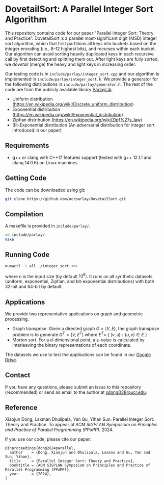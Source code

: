 
# DovetailSort: A Parallel Integer Sort Algorithm
This repository contains code for our paper "Parallel Integer Sort: Theory and Practice".
DovetailSort is a parallel most-significant digit (MSD) integer sort algorithm, which  that first partitions all keys
into buckets based on the integer encoding (i.e., 8–12 highest bits), and recurses within each bucket. 
Our algorithm can avoid sorting heavily duplicated keys in each recursive call by first detecting and splitting them out.
After light keys are fully sorted, we *dovetail* (merge) the heavy and light keys in increasing order.


Our testing code is in ``include/parlay/integer_sort.cpp`` and our algorithm is implemented in ``include/parlay/integer_sort.h``. 
We provide a generator for the following distributions in ``include/parlay/generator.h``.
The rest of the code are from the publicly available library [ParlayLib](https://github.com/cmuparlay/parlaylib).
- Uniform distribution (https://en.wikipedia.org/wiki/Discrete_uniform_distribution)
- Exponential distribution (https://en.wikipedia.org/wiki/Exponential_distribution)
- Zipfian distribution (https://en.wikipedia.org/wiki/Zipf%27s_law)
- Bit-Exponential distribution (An adversarial distribution for integer sort introduced in our paper)
 

Requirements
--------
+ g++ or clang with C++17 features support (tested with g++ 12.1.1 and clang 14.0.6) on Linux machines.

Getting Code
--------
The code can be downloaded using git:
```bash
git clone https://github.com/ucrparlay/DovetailSort.git
```

Compilation
--------
A makefile is provided in ``include/parlay/``.
```bash
cd include/parlay/
make
```

Running Code
--------
```bash
numactl -i all ./integer_sort <n>
```
where n is the input size (by default $10^9$). It runs on all synthetic datasets (uniform, exponential, Zipfian, and bit-exponential distributions) with both 32-bit and 64-bit by default.

Applications
--------
We provide two representative applications on graph and geometric processing.
- Graph transpose: Given a directed graph $G=(V,E)$, the graph transpose problem is to generate $G^T=(V, E^T)$ where $E^T=$ { $(v, u): (u, v) \in E$ }
- Morton sort. For a $d$-dimensional point, a z-value is calculated by interleaving the binary representations of each coordinate.

The datasets we use to test the applications can be found in our [Google Drive](https://drive.google.com/drive/folders/1FpAhXxzJPXqc60XiHMEK3DVLMcuNcCOX?usp=sharing).

Contact
--------
If you have any questions, please submit an issue to this repository (recommended) or send an email to the author at xdong038@ucr.edu.  

Reference
--------
Xiaojun Dong, Laxman Dhulipala, Yan Gu, Yihan Sun. Parallel Integer Sort: Theory and Practice. To appear at *ACM SIGPLAN Symposium on Principles and Practice of Parallel Programming (PPoPP)*, 2024.  

If you use our code, please cite our paper:
```
@inproceedings{dong2024parallel,
  author    = {Dong, Xiaojun and Dhulipala, Laxman and Gu, Yan and Sun, Yihan},
  title     = {Parallel Integer Sort: Theory and Practice},
  booktitle = {ACM SIGPLAN Symposium on Principles and Practice of Parallel Programming (PPoPP)},
  year      = {2024},
}
```
